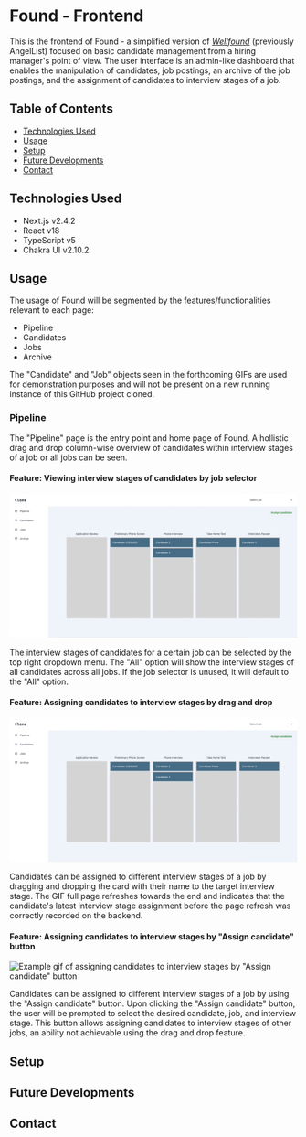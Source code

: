 # Found - Frontend

This is the frontend of Found - a simplified version of [_Wellfound_](https://wellfound.com/) (previously AngelList) focused on basic candidate management from a hiring manager's point of view. The user interface is an admin-like dashboard that enables the manipulation of candidates, job postings, an archive of the job postings, and the assignment of candidates to interview stages of a job.

## Table of Contents
* [Technologies Used](#technologies-used)
* [Usage](#usage)
* [Setup](#setup)
* [Future Developments](#future-developments)
* [Contact](#contact)

## Technologies Used

* Next.js v2.4.2
* React v18
* TypeScript v5
* Chakra UI v2.10.2

## Usage

The usage of Found will be segmented by the features/functionalities relevant to each page:

* Pipeline
* Candidates
* Jobs
* Archive

The "Candidate" and "Job" objects seen in the forthcoming GIFs are used for demonstration purposes and will not be present on a new running instance of this GitHub project cloned. 

### Pipeline

The "Pipeline" page is the entry point and home page of Found. A hollistic drag and drop column-wise overview of candidates within interview stages of a job or all jobs can be seen.

#### Feature: Viewing interview stages of candidates by job selector

![Example gif of viewing interview stages of candidates by job selector](./public/pipeline_job_selector_feature.gif)

The interview stages of candidates for a certain job can be selected by the top right dropdown menu. The "All" option will show the interview stages of all candidates across all jobs.
If the job selector is unused, it will default to the "All" option.

#### Feature: Assigning candidates to interview stages by drag and drop

![Example gif of assigning candidates to interview stages by drag and drop](./public/pipeline_candidate_drag_and_drop_assignment_feature.gif)

Candidates can be assigned to different interview stages of a job by dragging and dropping the card with their name to the target interview stage. The GIF full page 
refreshes towards the end and indicates that the candidate's latest interview stage assignment before the page refresh was correctly recorded on the backend.

#### Feature: Assigning candidates to interview stages by "Assign candidate" button

![Example gif of assigning candidates to interview stages by "Assign candidate" button](./public/pipeline_candidate_assignment_by_button_feature.gif)

Candidates can be assigned to different interview stages of a job by using the "Assign candidate" button. Upon clicking the "Assign candidate" button, the user will be prompted to select the desired candidate, job, and interview stage. This button allows assigning candidates to interview stages of other jobs, an ability not achievable using the drag and drop feature.

## Setup

## Future Developments

## Contact

